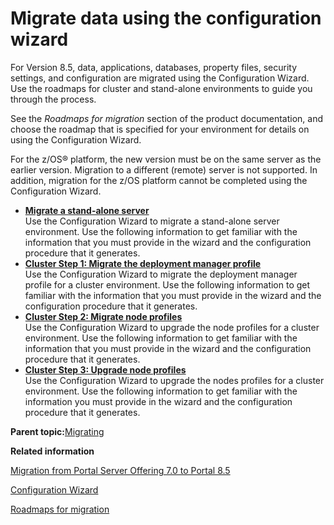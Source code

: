 # Migrate data using the configuration wizard 

For Version 8.5, data, applications, databases, property files, security settings, and configuration are migrated using the Configuration Wizard. Use the roadmaps for cluster and stand-alone environments to guide you through the process.

See the *Roadmaps for migration* section of the product documentation, and choose the roadmap that is specified for your environment for details on using the Configuration Wizard.

For the z/OS® platform, the new version must be on the same server as the earlier version. Migration to a different \(remote\) server is not supported. In addition, migration for the z/OS platform cannot be completed using the Configuration Wizard.

-   **[Migrate a stand-alone server ](../config/cw_migrate_stand_alone.md)**  
Use the Configuration Wizard to migrate a stand-alone server environment. Use the following information to get familiar with the information that you must provide in the wizard and the configuration procedure that it generates.
-   **[Cluster Step 1: Migrate the deployment manager profile ](../config/cw_migrate_cluster_1.md)**  
Use the Configuration Wizard to migrate the deployment manager profile for a cluster environment. Use the following information to get familiar with the information that you must provide in the wizard and the configuration procedure that it generates.
-   **[Cluster Step 2: Migrate node profiles ](../config/cw_migrate_cluster_2.md)**  
Use the Configuration Wizard to upgrade the node profiles for a cluster environment. Use the following information to get familiar with the information that you must provide in the wizard and the configuration procedure that it generates.
-   **[Cluster Step 3: Upgrade node profiles ](../config/cw_migrate_cluster_3.md)**  
Use the Configuration Wizard to upgrade the nodes profiles for a cluster environment. Use the following information to get familiar with the information you must provide in the wizard and the configuration procedure that it generates.

**Parent topic:**[Migrating ](../migrate/migration.md)

**Related information**  


[Migration from Portal Server Offering 7.0 to Portal 8.5 ](../migrate/mig_consider_7serveronly.md)

[Configuration Wizard ](../config/cw_overview.md)

[Roadmaps for migration ](../install/rm_migration.md)

